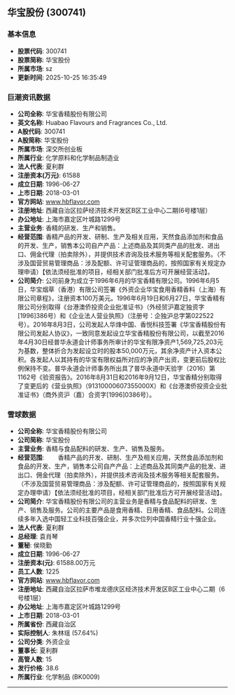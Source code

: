 ## 华宝股份 (300741)

### 基本信息

- **股票代码**: 300741
- **股票简称**: 华宝股份
- **所属市场**: sz
- **更新时间**: 2025-10-25 16:35:49

### 巨潮资讯数据

- **公司全称**: 华宝香精股份有限公司
- **英文名称**: Huabao Flavours and Fragrances Co., Ltd.
- **A股代码**: 300741
- **A股简称**: 华宝股份
- **所属市场**: 深交所创业板
- **所属行业**: 化学原料和化学制品制造业
- **法人代表**: 夏利群
- **注册资本(万元)**: 61588
- **成立日期**: 1996-06-27
- **上市日期**: 2018-03-01
- **官方网站**: www.hbflavor.com
- **注册地址**: 西藏自治区拉萨经济技术开发区B区工业中心二期(6号楼1层）
- **办公地址**: 上海市嘉定区叶城路1299号
- **主营业务**: 香精的研发、生产和销售。
- **经营范围**: 香精产品的开发、研制、生产及相关应用，天然食品添加剂和食品的开发、生产，销售本公司自产产品：上述商品及其同类产品的批发、进出口、佣金代理（拍卖除外），并提供技术咨询及技术服务等相关配套服务。（不涉及国营贸易管理商品：涉及配额、许可证管理商品的，按照国家有关规定办理申请）【依法须经批准的项目，经相关部门批准后方可开展经营活动】。
- **公司简介**: 公司前身为成立于1996年6月的华宝香精有限公司。1996年6月5日，华宝烟草（香港）有限公司签署《外资企业华宝食用香精香料（上海）有限公司章程》，注册资本100万美元。1996年6月19日和6月27日，华宝香精有限公司分别取得《台港澳侨投资企业批准证书》（外经贸沪嘉定独资字[1996]386号）和《企业法人营业执照》（注册号：企独沪总字第022522号）。2016年8月3日，公司发起人华烽中国、香悦科技签署《华宝香精股份有限公司发起人协议》，一致同意发起设立华宝香精股份有限公司，以截至2016年4月30日经普华永道会计师事务所审计的华宝有限净资产1,569,725,203元为基数，整体折合为发起设立时的股本50,000万元，其余净资产计入资本公积。各发起人以其持有的华宝有限权益所对应的净资产出资，变更前后股权比例保持不变。普华永道会计师事务所出具了普华永道中天验字（2016）第1162号《验资报告》。2016年8月31日和2016年9月12日，华宝香精分别取得了变更后的《营业执照》（91310000607355000X）和《台港澳侨投资企业批准证书》（商外资沪（嘉）合资字[1996]0386号）。

### 雪球数据

- **公司全称**: 华宝香精股份有限公司
- **公司简称**: 华宝股份
- **主营业务**: 香精与食品配料的研发、生产、销售及服务。
- **经营范围**: 　　香精产品的开发、研制、生产及相关应用，天然食品添加剂和食品的开发、生产，销售本公司自产产品：上述商品及其同类产品的批发、进出口、佣金代理（拍卖除外），并提供技术咨询及技术服务等相关配套服务。（不涉及国营贸易管理商品：涉及配额、许可证管理商品的，按照国家有关规定办理申请）【依法须经批准的项目，经相关部门批准后方可开展经营活动】。
- **公司简介**: 华宝香精股份有限公司的主营业务是香精与食品配料的研发、生产、销售及服务。公司的主要产品是食用香精、日用香精、食品配料。公司连续多年入选中国轻工业科技百强企业，并多次位列中国香精行业十强企业。
- **法人代表**: 夏利群
- **总经理**: 袁肖琴
- **董秘**: 侯晓勤
- **成立日期**: 1996-06-27
- **注册资本(元)**: 61588.00万元
- **员工人数**: 1225
- **官方网站**: www.hbflavor.com
- **注册地址**: 西藏自治区拉萨市堆龙德庆区经济技术开发区B区工业中心二期（6号楼1层）
- **办公地址**: 上海市嘉定区叶城路1299号
- **上市日期**: 2018-03-01
- **所属省份**: 西藏自治区
- **实际控制人**: 朱林瑶 (57.64%)
- **公司分类**: 外资企业
- **董事长**: 夏利群
- **高管人数**: 15
- **发行价格**: 38.6
- **所属行业**: 化学制品 (BK0009)

---
